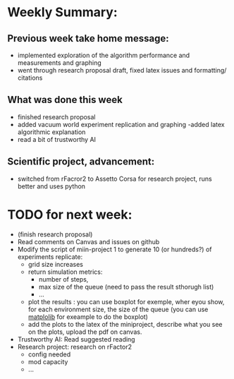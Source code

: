 # Weekly Summary:

## Previous week take home message:
- implemented exploration of the algorithm performance and measurements and graphing
- went through research proposal draft, fixed latex issues and formatting/ citations

## What was done this week
- finished research proposal
- added vacuum world experiment replication and graphing 
-added latex algorithmic explanation
- read a bit of trustworthy AI
## Scientific project, advancement:
- switched from rFacror2 to Assetto Corsa for research project, runs better and uses python


# TODO for next week:

- (finish research proposal)
- Read comments on Canvas and issues on github
- Modify the script of miin-project 1 to generate 10 (or hundreds?) of experiments replicate:
  + grid size increases
  + return simulation metrics: 
    + number of steps,
    + max size of the queue (need to pass the result sthorugh list)
    + ...
  + plot the results : you can use boxplot for exemple, wher eyou show, for each environment size, the size of the queue (you can use [matplolib](https://matplotlib.org/stable/plot_types/stats/boxplot_plot.html) for exeample to do the boxplot)
  + add the plots to the latex of the miniproject, describe what you see on the plots, upload the pdf on canvas.
- Trustworthy AI: Read suggested reading
- Research project: research on rFactor2
  + config needed
  + mod capacity
  + ...

